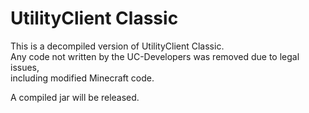 # UtilityClient Classic
This is a decompiled version of UtilityClient Classic.<br>
Any code not written by the UC-Developers was removed due to legal issues,<br>
including modified Minecraft code.

A compiled jar will be released.